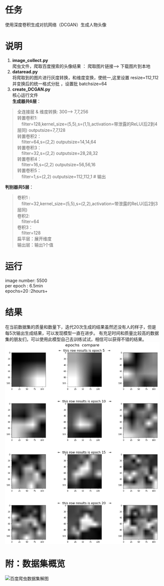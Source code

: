 # 任务  
使用深度卷积生成对抗网络（DCGAN）生成人物头像  

# 说明  
1. **image_collect.py**  
爬虫文件，爬取百度搜索的头像结果 ： 爬取图片链接--> 下载图片到本地  
2. **dataread.py**  
将爬取到的图片进行灰度转换，和维度变换，使统一,这里设置 resize=112,112  
并变换后的统一格式分批 ，设置批 batchsize=64   
3. **create_DCGAN.py**  
核心运行文件  
**生成器共6层**：  
> 全连接层 & 维度转换: 300--> 7,7,256  
> 转置卷积1:   
> &ensp;&ensp;filter=128,kernel_size=(5,5),s=(1,1),activation=带泄露的ReLU(后2到4层同)   outputsize=7,7,128  
> 转置卷积2：  
> &ensp;&ensp;filter=64,s=(2,2)  outputsize=14,14,64  
> 转置卷积3：    
> &ensp;&ensp;filter=32,s=(2,2)  outputsize=28,28,32  
> 转置卷积4：   
> &ensp;&ensp;filter=16,s=(2,2)  outputsize=56,56,16  
> 转置卷积5：  
> &ensp;&ensp;filter=1,s=(2,2)  outputsize=112,112,1  # 输出  

**判别器共5层**：  
> 卷积1 :  
> &ensp;&ensp;filter=32,kernel_size=(5,5),s=(2,2),activation=带泄露的ReLU(后2到3层同)     
> 卷积2:   
> &ensp;&ensp;filter=64     
> 卷积3：  
> &ensp;&ensp;filter=128  
> 扁平层：展开维度      
> 输出层：输出1个值      

# 运行   
image number: 5500  
per epoch : 6.5min   
epochs=20 :2hours+  
# 结果    
在当前数据集的质量和数量下，迭代20次生成的结果虽然还没有人的样子，但是每5次输出生成结果，可以发现模型一直在进步。
有充足时间和质量比较高的数据集的朋友们，可以使用此模型自己去训练试试，相信可以获得不错的结果。
![少量迭代观察](https://github.com/laura-zhang-cn/digital_image_preprocessing_and_recognition/blob/master/image_generate_DCGAN/imagesrst/generate_rst_epoch5_compare.png?raw=true)  

# 附：数据集概览  
![百度爬虫数据集解图]()
